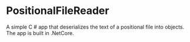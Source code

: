 # PositionalFileReader
A simple C # app that deserializes the text of a positional file into objects.
The app is built in .NetCore.
